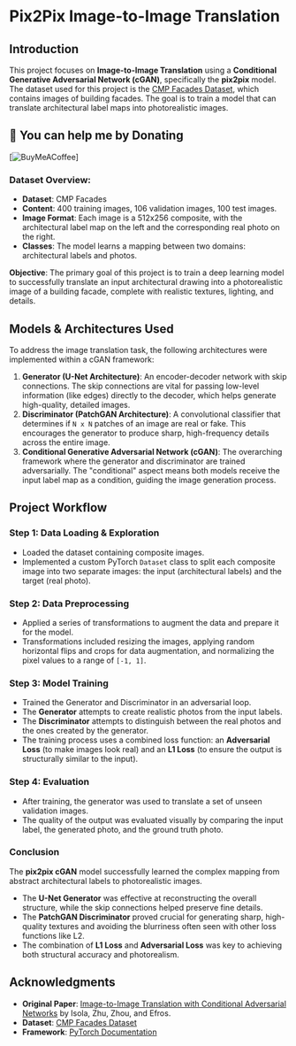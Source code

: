 # Pix2Pix Image-to-Image Translation

## Introduction
This project focuses on **Image-to-Image Translation** using a **Conditional Generative Adversarial Network (cGAN)**, specifically the **pix2pix** model. The dataset used for this project is the [CMP Facades Dataset](http://cmp.felk.cvut.cz/~tylecr1/facade/), which contains images of building facades. The goal is to train a model that can translate architectural label maps into photorealistic images.

## 🫡 You can help me by Donating
[![BuyMeACoffee](https://img.shields.io/badge/Buy%20Me%20a%20Coffee-ffdd00?style=for-the-badge&logo=buy-me-a-coffee&logoColor=black)]

### Dataset Overview:
- **Dataset**: CMP Facades
- **Content**: 400 training images, 106 validation images, 100 test images.
- **Image Format**: Each image is a 512x256 composite, with the architectural label map on the left and the corresponding real photo on the right.
- **Classes**: The model learns a mapping between two domains: architectural labels and photos.

**Objective**:
The primary goal of this project is to train a deep learning model to successfully translate an input architectural drawing into a photorealistic image of a building facade, complete with realistic textures, lighting, and details.

## Models & Architectures Used
To address the image translation task, the following architectures were implemented within a cGAN framework:

1.  **Generator (U-Net Architecture)**: An encoder-decoder network with skip connections. The skip connections are vital for passing low-level information (like edges) directly to the decoder, which helps generate high-quality, detailed images.
2.  **Discriminator (PatchGAN Architecture)**: A convolutional classifier that determines if `N x N` patches of an image are real or fake. This encourages the generator to produce sharp, high-frequency details across the entire image.
3.  **Conditional Generative Adversarial Network (cGAN)**: The overarching framework where the generator and discriminator are trained adversarially. The "conditional" aspect means both models receive the input label map as a condition, guiding the image generation process.

## Project Workflow
### Step 1: Data Loading & Exploration
- Loaded the dataset containing composite images.
- Implemented a custom PyTorch `Dataset` class to split each composite image into two separate images: the input (architectural labels) and the target (real photo).

### Step 2: Data Preprocessing
- Applied a series of transformations to augment the data and prepare it for the model.
- Transformations included resizing the images, applying random horizontal flips and crops for data augmentation, and normalizing the pixel values to a range of `[-1, 1]`.

### Step 3: Model Training
- Trained the Generator and Discriminator in an adversarial loop.
- The **Generator** attempts to create realistic photos from the input labels.
- The **Discriminator** attempts to distinguish between the real photos and the ones created by the generator.
- The training process uses a combined loss function: an **Adversarial Loss** (to make images look real) and an **L1 Loss** (to ensure the output is structurally similar to the input).

### Step 4: Evaluation
- After training, the generator was used to translate a set of unseen validation images.
- The quality of the output was evaluated visually by comparing the input label, the generated photo, and the ground truth photo.

### Conclusion
The **pix2pix cGAN** model successfully learned the complex mapping from abstract architectural labels to photorealistic images.

- The **U-Net Generator** was effective at reconstructing the overall structure, while the skip connections helped preserve fine details.
- The **PatchGAN Discriminator** proved crucial for generating sharp, high-quality textures and avoiding the blurriness often seen with other loss functions like L2.
- The combination of **L1 Loss** and **Adversarial Loss** was key to achieving both structural accuracy and photorealism.

## Acknowledgments
- **Original Paper**: [Image-to-Image Translation with Conditional Adversarial Networks](https://arxiv.org/abs/1611.07004) by Isola, Zhu, Zhou, and Efros.
- **Dataset**: [CMP Facades Dataset](http://cmp.felk.cvut.cz/~tylecr1/facade/)
- **Framework**: [PyTorch Documentation](https://pytorch.org/docs/stable/index.html)
